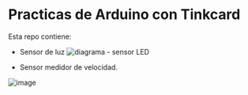 # Practicas de Arduino con Tinkcard

Esta repo contiene:
- Sensor de luz
![diagrama - sensor LED](https://github.com/user-attachments/assets/ea316833-1c74-4830-919c-403abc8ac987)


  
- Sensor medidor de velocidad.

![image](https://github.com/user-attachments/assets/cbe9759c-885b-433a-bc22-848e14b65592)
